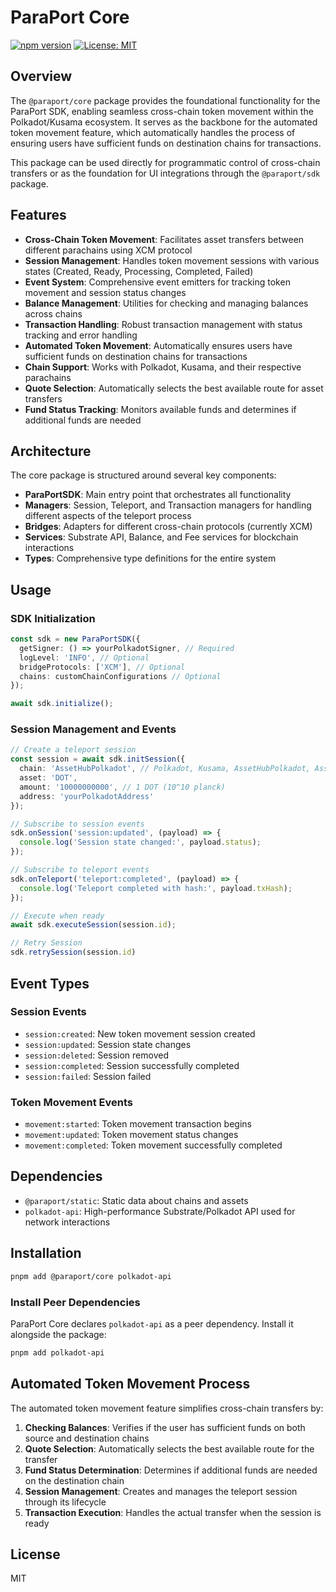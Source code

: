 # ParaPort Core

[![npm version](https://img.shields.io/npm/v/@paraport/core.svg)](https://www.npmjs.com/package/@paraport/core)
[![License: MIT](https://img.shields.io/badge/License-MIT-yellow.svg)](https://opensource.org/licenses/MIT)

## Overview

The `@paraport/core` package provides the foundational functionality for the ParaPort SDK, enabling seamless cross-chain token movement within the Polkadot/Kusama ecosystem. It serves as the backbone for the automated token movement feature, which automatically handles the process of ensuring users have sufficient funds on destination chains for transactions.

This package can be used directly for programmatic control of cross-chain transfers or as the foundation for UI integrations through the `@paraport/sdk` package.

## Features

- **Cross-Chain Token Movement**: Facilitates asset transfers between different parachains using XCM protocol
- **Session Management**: Handles token movement sessions with various states (Created, Ready, Processing, Completed, Failed)
- **Event System**: Comprehensive event emitters for tracking token movement and session status changes
- **Balance Management**: Utilities for checking and managing balances across chains
- **Transaction Handling**: Robust transaction management with status tracking and error handling
- **Automated Token Movement**: Automatically ensures users have sufficient funds on destination chains for transactions
- **Chain Support**: Works with Polkadot, Kusama, and their respective parachains
- **Quote Selection**: Automatically selects the best available route for asset transfers
- **Fund Status Tracking**: Monitors available funds and determines if additional funds are needed

## Architecture

The core package is structured around several key components:

- **ParaPortSDK**: Main entry point that orchestrates all functionality
- **Managers**: Session, Teleport, and Transaction managers for handling different aspects of the teleport process
- **Bridges**: Adapters for different cross-chain protocols (currently XCM)
- **Services**: Substrate API, Balance, and Fee services for blockchain interactions
- **Types**: Comprehensive type definitions for the entire system

## Usage

### SDK Initialization

```typescript
const sdk = new ParaPortSDK({
  getSigner: () => yourPolkadotSigner, // Required
  logLevel: 'INFO', // Optional
  bridgeProtocols: ['XCM'], // Optional
  chains: customChainConfigurations // Optional
});

await sdk.initialize();
```

### Session Management and Events

```typescript
// Create a teleport session
const session = await sdk.initSession({
  chain: 'AssetHubPolkadot', // Polkadot, Kusama, AssetHubPolkadot, AssetHubKusama, Hydration
  asset: 'DOT',
  amount: '10000000000', // 1 DOT (10^10 planck)
  address: 'yourPolkadotAddress'
});

// Subscribe to session events
sdk.onSession('session:updated', (payload) => {
  console.log('Session state changed:', payload.status);
});

// Subscribe to teleport events
sdk.onTeleport('teleport:completed', (payload) => {
  console.log('Teleport completed with hash:', payload.txHash);
});

// Execute when ready
await sdk.executeSession(session.id);

// Retry Session
sdk.retrySession(session.id)
```

## Event Types

### Session Events
- `session:created`: New token movement session created
- `session:updated`: Session state changes
- `session:deleted`: Session removed
- `session:completed`: Session successfully completed
- `session:failed`: Session failed

### Token Movement Events
- `movement:started`: Token movement transaction begins
- `movement:updated`: Token movement status changes
- `movement:completed`: Token movement successfully completed

## Dependencies

- `@paraport/static`: Static data about chains and assets
- `polkadot-api`: High-performance Substrate/Polkadot API used for network interactions

## Installation

```bash
pnpm add @paraport/core polkadot-api
```

### Install Peer Dependencies

ParaPort Core declares `polkadot-api` as a peer dependency. Install it alongside the package:

```bash
pnpm add polkadot-api
```

## Automated Token Movement Process

The automated token movement feature simplifies cross-chain transfers by:

1. **Checking Balances**: Verifies if the user has sufficient funds on both source and destination chains
2. **Quote Selection**: Automatically selects the best available route for the transfer
3. **Fund Status Determination**: Determines if additional funds are needed on the destination chain
4. **Session Management**: Creates and manages the teleport session through its lifecycle
5. **Transaction Execution**: Handles the actual transfer when the session is ready

## License

MIT

